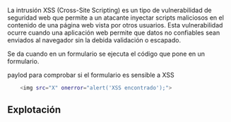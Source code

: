 La intrusión XSS (Cross-Site Scripting) es un tipo de vulnerabilidad de seguridad web que permite a un atacante inyectar scripts maliciosos en el contenido de una página web vista por otros usuarios. Esta vulnerabilidad ocurre cuando una aplicación web permite que datos no confiables sean enviados al navegador sin la debida validación o escapado.

Se da cuando en un formulario se ejecuta el código que pone en un formulario.

paylod para comprobar si el formulario es sensible a XSS

```sh fold:"Payload para detectar XSS"
	<img src="X" onerror="alert('XSS encontrado');">
```

## Explotación
